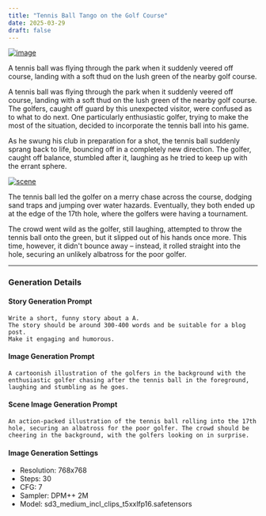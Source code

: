 ```yaml
---
title: "Tennis Ball Tango on the Golf Course"
date: 2025-03-29
draft: false
---
```



[![image](/images/flying-tennisball-080103.png)](2025-03-29-tennis-ball-tango-on-the-golf-course-080138)


A tennis ball was flying through the park when it suddenly veered off course, landing with a soft thud on the lush green of the nearby golf course.


<!--more-->

A tennis ball was flying through the park when it suddenly veered off course, landing with a soft thud on the lush green of the nearby golf course. The golfers, caught off guard by this unexpected visitor, were confused as to what to do next. One particularly enthusiastic golfer, trying to make the most of the situation, decided to incorporate the tennis ball into his game.

As he swung his club in preparation for a shot, the tennis ball suddenly sprang back to life, bouncing off in a completely new direction. The golfer, caught off balance, stumbled after it, laughing as he tried to keep up with the errant sphere. 



[![scene](/images/scene-080138.png)](2025-03-29-tennis-ball-tango-on-the-golf-course-080138)


The tennis ball led the golfer on a merry chase across the course, dodging sand traps and jumping over water hazards. Eventually, they both ended up at the edge of the 17th hole, where the golfers were having a tournament.

The crowd went wild as the golfer, still laughing, attempted to throw the tennis ball onto the green, but it slipped out of his hands once more. This time, however, it didn't bounce away – instead, it rolled straight into the hole, securing an unlikely albatross for the poor golfer.

---

### Generation Details

#### Story Generation Prompt
```text
Write a short, funny story about a A. 
The story should be around 300-400 words and be suitable for a blog post. 
Make it engaging and humorous.
```

#### Image Generation Prompt
```text
A cartoonish illustration of the golfers in the background with the enthusiastic golfer chasing after the tennis ball in the foreground, laughing and stumbling as he goes.
```

#### Scene Image Generation Prompt
```text
An action-packed illustration of the tennis ball rolling into the 17th hole, securing an albatross for the poor golfer. The crowd should be cheering in the background, with the golfers looking on in surprise.
```

#### Image Generation Settings
- Resolution: 768x768
- Steps: 30
- CFG: 7
- Sampler: DPM++ 2M
- Model: sd3_medium_incl_clips_t5xxlfp16.safetensors
